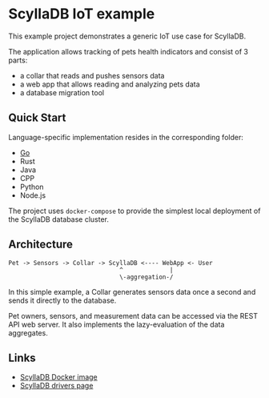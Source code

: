 ScyllaDB IoT example
===

This example project demonstrates a generic IoT use case
for ScyllaDB.

The application allows tracking of pets health indicators
and consist of 3 parts:

- a collar that reads and pushes sensors data
- a web app that allows reading and analyzing pets data
- a database migration tool

Quick Start
---

Language-specific implementation resides in the corresponding folder:

- [Go](go)
- Rust
- Java
- CPP
- Python
- Node.js

The project uses `docker-compose` to provide the simplest local
deployment of the ScyllaDB database cluster.

Architecture
---

```
Pet -> Sensors -> Collar -> ScyllaDB <---- WebApp <- User
                               ^             |
                               \-aggregation-/
```

In this simple example, a Collar generates sensors data
once a second and sends it directly to the database.

Pet owners, sensors, and measurement data can be accessed via
the REST API web server. It also implements the lazy-evaluation
of the data aggregates.

Links
---

- [ScyllaDB Docker image](https://hub.docker.com/r/scylladb/scylla/)
- [ScyllaDB drivers page](https://docs.scylladb.com/using-scylla/scylla_drivers/)
